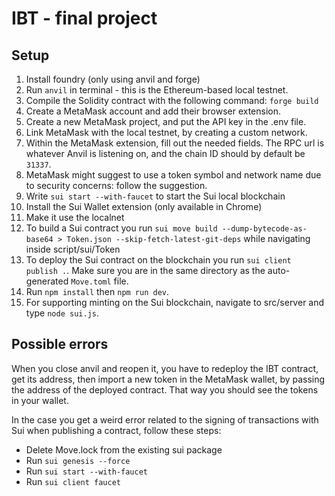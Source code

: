 # IBT - final project

## Setup

1. Install foundry (only using anvil and forge)
2. Run `anvil` in terminal - this is the Ethereum-based local testnet.
3. Compile the Solidity contract with the following command: `forge build`
4. Create a MetaMask account and add their browser extension.
5. Create a new MetaMask project, and put the API key in the .env file.
6. Link MetaMask with the local testnet, by creating a custom network.
7. Within the MetaMask extension, fill out the needed fields. The RPC url is whatever Anvil is listening on, and the chain ID should by default be `31337`.
8. MetaMask might suggest to use a token symbol and network name due to security
   concerns: follow the suggestion.
9. Write `sui start --with-faucet` to start the Sui local blockchain
10. Install the Sui Wallet extension (only available in Chrome)
11. Make it use the localnet
12. To build a Sui contract you run `sui move build --dump-bytecode-as-base64 > Token.json --skip-fetch-latest-git-deps` while navigating inside script/sui/Token
13. To deploy the Sui contract on the blockchain you run `sui client publish .`. Make sure you are in the same directory as the auto-generated `Move.toml` file.
14. Run `npm install` then `npm run dev`.
15. For supporting minting on the Sui blockchain, navigate to src/server and type `node sui.js`.

## Possible errors

When you close anvil and reopen it, you have to redeploy the IBT contract, get its
address, then import a new token in the MetaMask wallet, by passing the address of the
deployed contract. That way you should see the tokens in your wallet.

In the case you get a weird error related to the signing of transactions with Sui when publishing a contract, follow these steps:

- Delete Move.lock from the existing sui package
- Run `sui genesis --force`
- Run `sui start --with-faucet`
- Run `sui client faucet`
